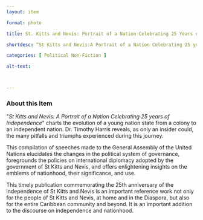 ```yaml
--- 
layout: item 

format: photo 

title: St. Kitts and Nevis: Portrait of a Nation Celebrating 25 Years of Independences

shortdesc: “St Kitts and Nevis:A Portrait of a Nation Celebrating 25 years of Independence" is a book that chronicles the journey of the young nation state from colony to independence, offering insightful reflections on governance, diplomacy, and nationhood..” 

categories: [ Political Non-Fiction ]

alt-text: 



--- 
```




### About this Item 

"_St Kitts and Nevis: A Portrait of a Nation Celebrating 25 years of Independence_" charts the evolution of a young nation state from a colony to an independent nation. Dr. Timothy Harris reveals, as only an insider could, the many pitfalls and triumphs experienced during this journey.

This compilation of speeches made to the General Assembly of the United Nations elucidates the changes in the political system of governance, foregrounds the policies on international diplomacy adopted by the government of St Kitts and Nevis, and offers enlightening insights on the emblems of nationhood, their significance, and use.

This timely publication commemorating the 25th anniversary of the independence of St Kitts and Nevis is an important reference work not only for the people of St Kitts and Nevis, at home and in the Diaspora, but also for the entire Caribbean community and beyond. It is an important addition to the discourse on independence and nationhood.

